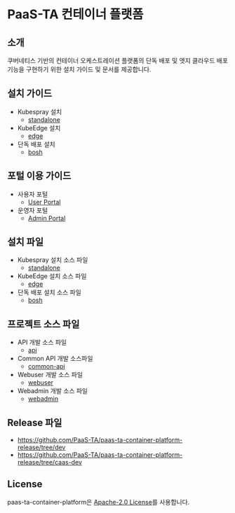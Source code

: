 # PaaS-TA 컨테이너 플랫폼
## 소개
쿠버네티스 기반의 컨테이너 오케스트레이션 플랫폼의 단독 배포 및 엣지 클라우드 배포 기능을 구현하기 위한 설치 가이드 및 문서를 제공합니다.

## 설치 가이드
- Kubespray 설치
  + [standalone](https://github.com/PaaS-TA/paas-ta-container-platform/blob/dev/install-guide/standalone/paas-ta-container-platform-standalone-deployment-guide-v1.0.md)
- KubeEdge 설치
  + [edge](https://github.com/PaaS-TA/paas-ta-container-platform/blob/dev/install-guide/edge/paas-ta-container-platform-edge-deployment-guide-v1.0.md)
- 단독 배포 설치
  + [bosh](https://github.com/PaaS-TA/paas-ta-container-platform/blob/dev/install-guide/bosh/paas-ta-container-platform-bosh-deployment-guide-v1.0.md)

## 포털 이용 가이드
- 사용자 포털
  + [User Portal](https://github.com/PaaS-TA/paas-ta-container-platform/blob/dev/use-guide/portal/paas-ta-container-platform-user-guide-v1.0.md)
- 운영자 포털
  + [Admin Portal](https://github.com/PaaS-TA/paas-ta-container-platform/blob/dev/use-guide/portal/paas-ta-container-platform-admin-guide-v1.0.md)

## 설치 파일
- Kubespray 설치 소스 파일
  + [standalone](https://github.com/PaaS-TA/paas-ta-container-platform-deployment/tree/dev/standalone)
- KubeEdge 설치 소스 파일
  + [edge](https://github.com/PaaS-TA/paas-ta-container-platform-deployment/tree/dev/edge)
- 단독 배포 설치 소스 파일 
  + [bosh](https://github.com/PaaS-TA/paas-ta-container-platform-deployment/tree/dev/bosh)

## 프로젝트 소스 파일 
- API 개발 소스 파일
  + [api](https://github.com/PaaS-TA/paas-ta-container-platform-api/tree/dev)
- Common API 개발 소스파일
  + [common-api](https://github.com/PaaS-TA/paas-ta-container-platform-common-api/tree/dev)
- Webuser 개발 소스 파일
  + [webuser](https://github.com/PaaS-TA/paas-ta-container-platform-webuser/tree/dev)
- Webadmin 개발 소스 파일
  + [webadmin](https://github.com/PaaS-TA/paas-ta-container-platform-webadmin/tree/dev)
  
## Release 파일
- https://github.com/PaaS-TA/paas-ta-container-platform-release/tree/dev
- https://github.com/PaaS-TA/paas-ta-container-platform-release/tree/caas-dev
  
## License
paas-ta-container-platform은 [Apache-2.0 License](http://www.apache.org/licenses/LICENSE-2.0)를 사용합니다.
